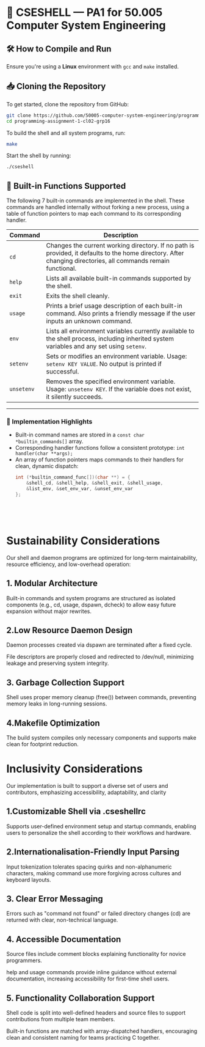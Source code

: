 # 📁 CSESHELL — PA1 for 50.005 Computer System Engineering

## 🛠 How to Compile and Run
Ensure you're using a **Linux** environment with `gcc` and `make` installed.  

## 📥 Cloning the Repository

To get started, clone the repository from GitHub:

```bash
git clone https://github.com/50005-computer-system-engineering/programming-assignment-1-cl02-grp16.git
cd programming-assignment-1-cl02-grp16
```

To build the shell and all system programs, run:

```bash
make
```

Start the shell by running:
```bash
./cseshell
```

## 📌 Built-in Functions Supported

The following 7 built-in commands are implemented in the shell. These commands are handled internally without forking a new process, using a table of function pointers to map each command to its corresponding handler.

| Command     | Description                                                                 |
|-------------|-----------------------------------------------------------------------------|
| `cd`        | Changes the current working directory. If no path is provided, it defaults to the home directory. After changing directories, all commands remain functional. |
| `help`      | Lists all available built-in commands supported by the shell.               |
| `exit`      | Exits the shell cleanly.                                                    |
| `usage`     | Prints a brief usage description of each built-in command. Also prints a friendly message if the user inputs an unknown command. |
| `env`       | Lists all environment variables currently available to the shell process, including inherited system variables and any set using `setenv`. |
| `setenv`    | Sets or modifies an environment variable. Usage: `setenv KEY VALUE`. No output is printed if successful. |
| `unsetenv`  | Removes the specified environment variable. Usage: `unsetenv KEY`. If the variable does not exist, it silently succeeds. |

---

### 🔧 Implementation Highlights

- Built-in command names are stored in a `const char *builtin_commands[]` array.
- Corresponding handler functions follow a consistent prototype: `int handler(char **args);`
- An array of function pointers maps commands to their handlers for clean, dynamic dispatch:
  ```c
  int (*builtin_command_func[])(char **) = {
      &shell_cd, &shell_help, &shell_exit, &shell_usage,
      &list_env, &set_env_var, &unset_env_var
  };



 
# Sustainability Considerations 
Our shell and daemon programs are optimized for long-term maintainability, resource efficiency, and low-overhead operation:

## 1. Modular Architecture
Built-in commands and system programs are structured as isolated components (e.g., cd, usage, dspawn, dcheck) to allow easy future expansion without major rewrites.

## 2.Low Resource Daemon Design

Daemon processes created via dspawn are terminated after a fixed cycle.

File descriptors are properly closed and redirected to /dev/null, minimizing leakage and preserving system integrity.

## 3. Garbage Collection Support

Shell uses proper memory cleanup (free()) between commands, preventing memory leaks in long-running sessions.

## 4.Makefile Optimization

The build system compiles only necessary components and supports make clean for footprint reduction.

 # Inclusivity Considerations
Our implementation is built to support a diverse set of users and contributors, emphasizing accessibility, adaptability, and clarity

## 1.Customizable Shell via .cseshellrc

Supports user-defined environment setup and startup commands, enabling users to personalize the shell according to their workflows and hardware.

## 2.Internationalisation-Friendly Input Parsing

Input tokenization tolerates spacing quirks and non-alphanumeric characters, making command use more forgiving across cultures and keyboard layouts.

## 3. Clear  Error Messaging

Errors such as "command not found" or failed directory changes (cd) are returned with clear, non-technical language.

## 4. Accessible Documentation

Source files include comment blocks explaining functionality for novice programmers.

help and usage commands provide inline guidance without external documentation, increasing accessibility for first-time shell users.

## 5. Functionality Collaboration Support

Shell code is split into well-defined headers and source files to support contributions from multiple team members.

Built-in functions are matched with array-dispatched handlers, encouraging clean and consistent naming for teams practicing C together.


